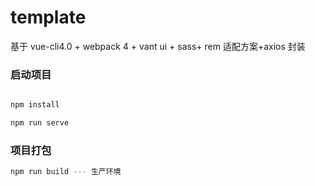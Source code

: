 # template

基于 vue-cli4.0 + webpack 4 + vant ui + sass+ rem 适配方案+axios 封装


### 启动项目

```bash

npm install

npm run serve
```

### 项目打包
```bash
npm run build --- 生产环境
```